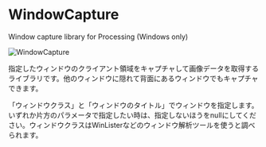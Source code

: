 # WindowCapture
Window capture library for Processing (Windows only)

![WindowCapture](https://raw.github.com/kougaku/WindowCapture/master/examples/SimpleWindowCapture/SimpleWindowCapture.png)

指定したウィンドウのクライアント領域をキャプチャして画像データを取得するライブラリです。他のウィンドウに隠れて背面にあるウィンドウでもキャプチャできます。

「ウィンドウクラス」と「ウィンドウのタイトル」でウィンドウを指定します。いずれか片方のパラメータで指定したい時は、指定しないほうをnullにしてください。ウィンドウクラスはWinListerなどのウィンドウ解析ツールを使うと調べられます。
